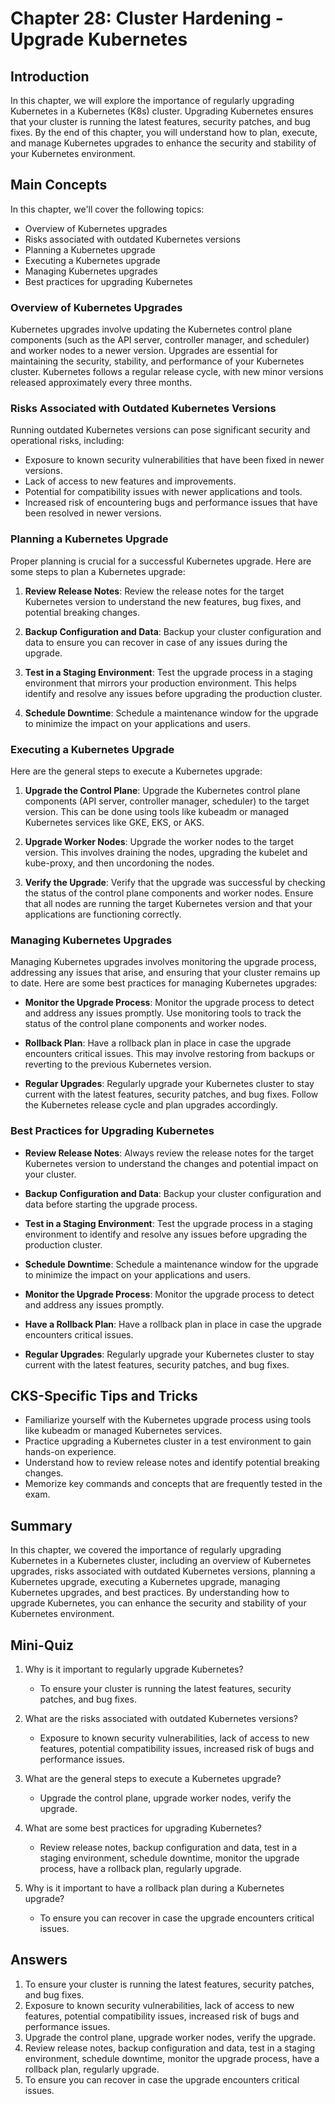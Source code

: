 # Chapter 28: Cluster Hardening - Upgrade Kubernetes

## Introduction

In this chapter, we will explore the importance of regularly upgrading Kubernetes in a Kubernetes (K8s) cluster. Upgrading Kubernetes ensures that your cluster is running the latest features, security patches, and bug fixes. By the end of this chapter, you will understand how to plan, execute, and manage Kubernetes upgrades to enhance the security and stability of your Kubernetes environment.

## Main Concepts

In this chapter, we'll cover the following topics:
- Overview of Kubernetes upgrades
- Risks associated with outdated Kubernetes versions
- Planning a Kubernetes upgrade
- Executing a Kubernetes upgrade
- Managing Kubernetes upgrades
- Best practices for upgrading Kubernetes

### Overview of Kubernetes Upgrades

Kubernetes upgrades involve updating the Kubernetes control plane components (such as the API server, controller manager, and scheduler) and worker nodes to a newer version. Upgrades are essential for maintaining the security, stability, and performance of your Kubernetes cluster. Kubernetes follows a regular release cycle, with new minor versions released approximately every three months.

### Risks Associated with Outdated Kubernetes Versions

Running outdated Kubernetes versions can pose significant security and operational risks, including:
- Exposure to known security vulnerabilities that have been fixed in newer versions.
- Lack of access to new features and improvements.
- Potential for compatibility issues with newer applications and tools.
- Increased risk of encountering bugs and performance issues that have been resolved in newer versions.

### Planning a Kubernetes Upgrade

Proper planning is crucial for a successful Kubernetes upgrade. Here are some steps to plan a Kubernetes upgrade:

1. **Review Release Notes**: Review the release notes for the target Kubernetes version to understand the new features, bug fixes, and potential breaking changes.

2. **Backup Configuration and Data**: Backup your cluster configuration and data to ensure you can recover in case of any issues during the upgrade.

3. **Test in a Staging Environment**: Test the upgrade process in a staging environment that mirrors your production environment. This helps identify and resolve any issues before upgrading the production cluster.

4. **Schedule Downtime**: Schedule a maintenance window for the upgrade to minimize the impact on your applications and users.

### Executing a Kubernetes Upgrade

Here are the general steps to execute a Kubernetes upgrade:

1. **Upgrade the Control Plane**: Upgrade the Kubernetes control plane components (API server, controller manager, scheduler) to the target version. This can be done using tools like kubeadm or managed Kubernetes services like GKE, EKS, or AKS.

2. **Upgrade Worker Nodes**: Upgrade the worker nodes to the target version. This involves draining the nodes, upgrading the kubelet and kube-proxy, and then uncordoning the nodes.

3. **Verify the Upgrade**: Verify that the upgrade was successful by checking the status of the control plane components and worker nodes. Ensure that all nodes are running the target Kubernetes version and that your applications are functioning correctly.

### Managing Kubernetes Upgrades

Managing Kubernetes upgrades involves monitoring the upgrade process, addressing any issues that arise, and ensuring that your cluster remains up to date. Here are some best practices for managing Kubernetes upgrades:

- **Monitor the Upgrade Process**: Monitor the upgrade process to detect and address any issues promptly. Use monitoring tools to track the status of the control plane components and worker nodes.

- **Rollback Plan**: Have a rollback plan in place in case the upgrade encounters critical issues. This may involve restoring from backups or reverting to the previous Kubernetes version.

- **Regular Upgrades**: Regularly upgrade your Kubernetes cluster to stay current with the latest features, security patches, and bug fixes. Follow the Kubernetes release cycle and plan upgrades accordingly.

### Best Practices for Upgrading Kubernetes

- **Review Release Notes**: Always review the release notes for the target Kubernetes version to understand the changes and potential impact on your cluster.

- **Backup Configuration and Data**: Backup your cluster configuration and data before starting the upgrade process.

- **Test in a Staging Environment**: Test the upgrade process in a staging environment to identify and resolve any issues before upgrading the production cluster.

- **Schedule Downtime**: Schedule a maintenance window for the upgrade to minimize the impact on your applications and users.

- **Monitor the Upgrade Process**: Monitor the upgrade process to detect and address any issues promptly.

- **Have a Rollback Plan**: Have a rollback plan in place in case the upgrade encounters critical issues.

- **Regular Upgrades**: Regularly upgrade your Kubernetes cluster to stay current with the latest features, security patches, and bug fixes.

## CKS-Specific Tips and Tricks

- Familiarize yourself with the Kubernetes upgrade process using tools like kubeadm or managed Kubernetes services.
- Practice upgrading a Kubernetes cluster in a test environment to gain hands-on experience.
- Understand how to review release notes and identify potential breaking changes.
- Memorize key commands and concepts that are frequently tested in the exam.

## Summary

In this chapter, we covered the importance of regularly upgrading Kubernetes in a Kubernetes cluster, including an overview of Kubernetes upgrades, risks associated with outdated Kubernetes versions, planning a Kubernetes upgrade, executing a Kubernetes upgrade, managing Kubernetes upgrades, and best practices. By understanding how to upgrade Kubernetes, you can enhance the security and stability of your Kubernetes environment.

## Mini-Quiz

1. Why is it important to regularly upgrade Kubernetes?
   - To ensure your cluster is running the latest features, security patches, and bug fixes.

2. What are the risks associated with outdated Kubernetes versions?
   - Exposure to known security vulnerabilities, lack of access to new features, potential compatibility issues, increased risk of bugs and performance issues.

3. What are the general steps to execute a Kubernetes upgrade?
   - Upgrade the control plane, upgrade worker nodes, verify the upgrade.

4. What are some best practices for upgrading Kubernetes?
   - Review release notes, backup configuration and data, test in a staging environment, schedule downtime, monitor the upgrade process, have a rollback plan, regularly upgrade.

5. Why is it important to have a rollback plan during a Kubernetes upgrade?
   - To ensure you can recover in case the upgrade encounters critical issues.

## Answers

1. To ensure your cluster is running the latest features, security patches, and bug fixes.
2. Exposure to known security vulnerabilities, lack of access to new features, potential compatibility issues, increased risk of bugs and performance issues.
3. Upgrade the control plane, upgrade worker nodes, verify the upgrade.
4. Review release notes, backup configuration and data, test in a staging environment, schedule downtime, monitor the upgrade process, have a rollback plan, regularly upgrade.
5. To ensure you can recover in case the upgrade encounters critical issues.
